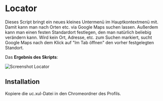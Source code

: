 # Locator
Dieses Script bringt ein neues kleines Untermenü im Hauptkontextmenü mit. Damit kann man nach Orten etc. via Google Maps 
suchen lassen. Außerdem kann man einen festen Standardort festlegen, den man natürlich beliebig verändern kann. Wird 
kein Ort, Adresse, etc. zum Suchen markiert, sucht Google Maps nach dem Klick auf "Im Tab öffnen" den vorher festgelegten 
Standort.

Das **Ergebnis des Skripts**:

![Screenshot Locator](https://github.com/ardiman/userChrome.js/raw/master/locator/scr_locator.png)

## Installation
Kopiere die uc.xul-Datei in den Chromeordner des Profils.
